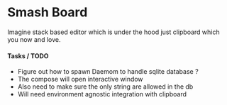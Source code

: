 # Smash Board 

Imagine stack based editor which is under the hood just clipboard which you now and love.

#### Tasks / TODO

- Figure out how to spawn Daemom to handle sqlite database ?
- The compose will open interactive window
- Also need to make sure the only string are allowed in the db
- Will need environment agnostic integration with clipboard
